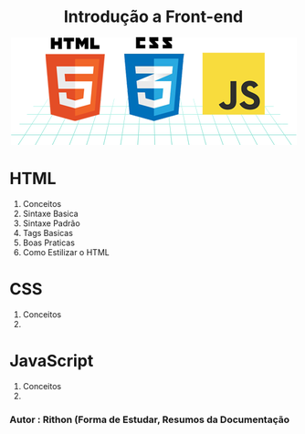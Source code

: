 <h1 align=center>Introdução a Front-end</h1>
<p align="center">
<img src="./Img/html5-css3-javascript.png" alt="Imagem_dos_Icones">
</p>

# HTML 
1. Conceitos
2. Sintaxe Basica
3. Sintaxe Padrão
4. Tags Basicas
5. Boas Praticas
6. Como Estilizar o HTML

# CSS
1. Conceitos
2. 

# JavaScript
1. Conceitos
2. 



### Autor : Rithon (Forma de Estudar, Resumos da Documentação
